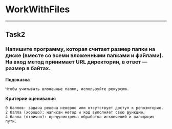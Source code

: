 # WorkWithFiles
___
## Task2
### Напишите программу, которая считает размер папки на диске (вместе со всеми вложенными папками и файлами). На вход метод принимает URL директории, в ответ — размер в байтах.

**Подсказка**

    Чтобы учитывать вложенные папки, используйте рекурсию.

**Критерии оценивания**

    0 баллов: задача решена неверно или отсутствует доступ к репозиторию.
    2 балла (хорошо): написан метод и код выполняет свою функцию.
    4 балла (отлично): предусмотрена обработка исключений и валидация пути.
